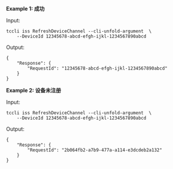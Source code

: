 **Example 1: 成功**

 

Input: 

```
tccli iss RefreshDeviceChannel --cli-unfold-argument  \
    --DeviceId 12345678-abcd-efgh-ijkl-1234567890abcd
```

Output: 
```
{
    "Response": {
        "RequestId": "12345678-abcd-efgh-ijkl-1234567890abcd"
    }
}
```

**Example 2: 设备未注册**

 

Input: 

```
tccli iss RefreshDeviceChannel --cli-unfold-argument  \
    --DeviceId 12345678-abcd-efgh-ijkl-1234567890abcd
```

Output: 
```
{
    "Response": {
        "RequestId": "2b064fb2-a7b9-477a-a114-e3dcdeb2a132"
    }
}
```


